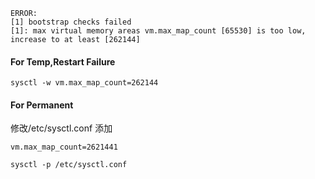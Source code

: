 ```
ERROR: 
[1] bootstrap checks failed
[1]: max virtual memory areas vm.max_map_count [65530] is too low, increase to at least [262144]
```
#### For Temp,Restart Failure
```
sysctl -w vm.max_map_count=262144
```
#### For Permanent

修改/etc/sysctl.conf 添加
```
vm.max_map_count=2621441
```
```
sysctl -p /etc/sysctl.conf
```
